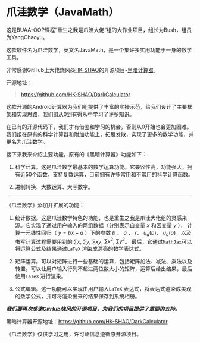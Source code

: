 ﻿# 爪洼数学（JavaMath）
这是BUAA-OOP课程”重生之我是爪洼大佬“组的大作业项目，组长为Bush，组员为YangChaoyu。

这款软件名为爪洼数学，英文名JavaMath，是一个集许多实用功能于一身的数学工具。

非常感谢GitHub上大佬烧风[@HK-SHAO](https://github.com/HK-SHAO)的开源项目-[黑暗计算器](https://github.com/HK-SHAO/DarkCalculator)。

开源地址：
> https://github.com/HK-SHAO/DarkCalculator

这款开源的Android计算器为我们组提供了丰富的实操示范，给我们设计了主要框架和实现思路，我们组从0到有得从中学习了许多知识。

在已有的开源代码下，我们才有借鉴和学习的机会，否则从0开始也会更加困难。我们组在原有的科学计算器和附加功能上，拓展发散，实现了更多的数学功能，并更名为爪洼数学。


接下来我来介绍主要功能，原有的《黑暗计算器》功能如下：

1. 科学计算。这是爪洼数学最基本的数学运算功能。它兼容性高，功能强大，拥有近50个函数，支持复数运算，目前拥有许多常用和不常用的科学计算函数。

2. 进制转换、大数运算、大写数字。

---

《爪洼数学》添加并扩展的功能：

1. 统计数据。这是爪洼数学特色的功能，也是重生之我是爪洼大佬组的灵感来源。它实现了通过用户输入的两组数据（分别表示自变量 $x$ 和因变量 $y$ ），
   计算一元线性回归（ $y = bx + a$ ）下的参数 $b$ 、 $a$ 、 $r$、 $u_a(b)$、 $u_a(a)$，以及书写计算过程需要用到的 $\sum x$, $\sum y$, $\sum xy$, $\sum x^2$, $\sum y^2$。
   最后，它通过`MathJax`可以将运算公式及结果通过`LaTeX` 渲染成漂亮的数学表达式。

2. 矩阵运算。可以对矩阵进行一些基础的运算，包括矩阵加法、减法、乘法以及转置。可以让用户输入行列不超过两位数大小的矩阵，运算后给出结果，最后使用`LaTeX` 进行渲染。

3. 公式编辑。这一功能可以实现由用户输入`LaTeX` 表达式，将表达式渲染成美观的数学公式，并可将渲染出来的结果保存到系统相册。

***我们要再次感谢GitHub烧风的开源项目，为我们的项目提供了重要的支持。***

黑暗计算器开源地址：https://github.com/HK-SHAO/DarkCalculator

《爪洼数学》仅供学习之用，许可证信息遵循原开源项目。
